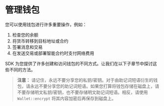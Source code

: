 # 管理钱包

<!-- 此部分应简要解释如何在 SDK 中使用钱包 -->
<!-- wallets:example:start -->

您可以使用钱包进行许多重要操作，例如：

1. 检查您的余额
2. 将货币转移到目标地址或合约
3. 签署消息和交易
4. 在发送交易或部署智能合约时支付网络费用
<!-- wallets:example:end -->

SDK 为您提供了许多创建和访问钱包的不同方式。让我们在以下子章节中探讨这些不同的方法。

<!-- 此部分应提供在 SDK 中使用钱包的最佳安全实践 -->
<!-- security:example:start -->

> **注意：** 请记住，永远不要分享您的私钥/密钥。对于由助记词短语衍生的钱包，请永远不要分享您的助记词短语。如果您打算将钱包存储在磁盘上，请不要存储明文私钥/密钥，也不要存储明文助记词短语。相反，请使用 `Wallet::encrypt` 将其内容加密后再保存到磁盘上。

<!-- security:example:end -->

